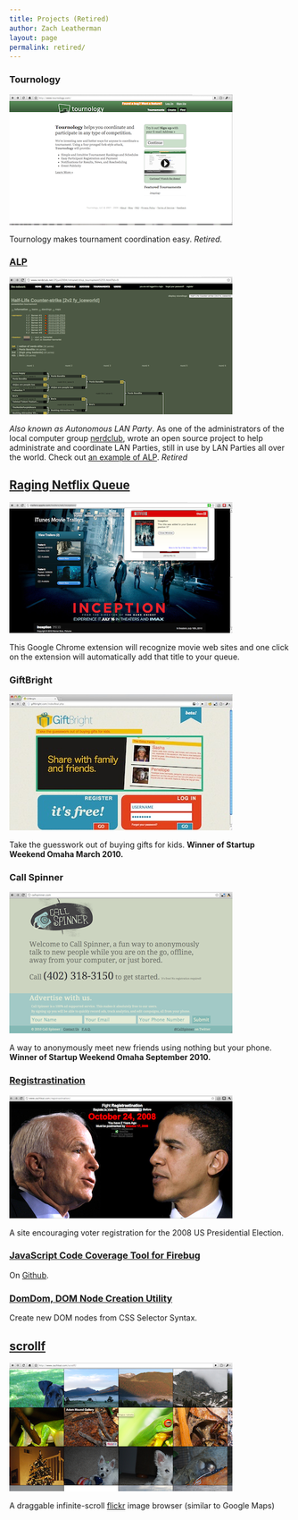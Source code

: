 ```yaml
---
title: Projects (Retired)
author: Zach Leatherman
layout: page
permalink: retired/
---
```


### Tournology
![Screenshot of tournology.com](/web/wp-content/uploads/2009/12/Screen-shot-2009-12-30-at-11.29.15-PM.png "Tournology")

Tournology makes tournament coordination easy. _Retired._

### [ALP][alp]
[![](/web/wp-content/uploads/2009/12/Screen-shot-2011-01-15-at-10.53.41-AM.png "Example of Autonomous LAN Party")][alp]

[alp]: http://sourceforge.net/projects/alp/

 _Also known as Autonomous LAN Party_. As one of the administrators of the local computer group [nerdclub](http://www.nerdclub.net/), wrote an open source project to help administrate and coordinate LAN Parties, still in use by LAN Parties all over the world. Check out [an example of ALP](http://www.nerdclub.net/25jun2004/intranet/tournaments.html). _Retired_

## [Raging Netflix Queue][rnq]
[![](/web/wp-content/uploads/2009/12/Screen-shot-2011-02-21-at-11.21.43-AM.png "Raging Netflix Queue")][rnq]

[rnq]: /web/raging-netflix-queue/

This Google Chrome extension will recognize movie web sites and one click on the extension will automatically add that title to your queue.

### GiftBright
![A service to take the guesswork out of buying gifts for kids.](/web/wp-content/uploads/2009/12/Screen-shot-2010-05-31-at-2.42.03-PM-Thumbnail.jpg "GiftBright")

 Take the guesswork out of buying gifts for kids. **Winner of Startup Weekend Omaha March 2010.**

### Call Spinner
![A way to anonymously meet new friends using nothing but your phone.](/web/wp-content/uploads/2009/12/callspinner.png "callspinner")

 A way to anonymously meet new friends using nothing but your phone. **Winner of Startup Weekend Omaha September 2010.**

### [Registrastination][reg]
[![](/web/wp-content/uploads/2009/12/Screen-shot-2011-01-15-at-6.25.27-PM.png "John McCain vs Barack Obama in Registrastination")][reg]

[reg]: /registrastination/

A site encouraging voter registration for the 2008 US Presidential Election.

### [JavaScript Code Coverage Tool for Firebug](/web/javascript-code-coverage-tool-for-firebug/)

 On [Github](http://github.com/zachleat/Firebug-Code-Coverage).

### [DomDom, DOM Node Creation Utility](/web/domdom-easy-dom-element-creation/)

Create new DOM nodes from CSS Selector Syntax.

## [scrollf][scr]
[![Screenshot of Scrollf](/web/wp-content/uploads/2009/12/Screen-shot-2009-12-30-at-11.49.30-PM.png "Scrollf")][scr]

[scr]: /scrollf/

A draggable  infinite-scroll [flickr](http://www.flickr.com/) image browser (similar to Google Maps)
